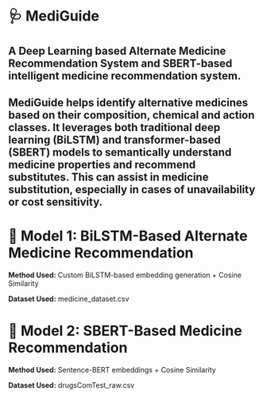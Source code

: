 # 🩺 MediGuide
## A Deep Learning based Alternate Medicine Recommendation System and SBERT-based intelligent medicine recommendation system.

## MediGuide helps identify alternative medicines based on their composition, chemical and action classes. It leverages both traditional deep learning (BiLSTM) and transformer-based (SBERT) models to semantically understand medicine properties and recommend substitutes. This can assist in medicine substitution, especially in cases of unavailability or cost sensitivity.

# 🔹 Model 1: BiLSTM-Based Alternate Medicine Recommendation

**Method Used:** Custom BiLSTM-based embedding generation + Cosine Similarity

**Dataset Used:**
medicine_dataset.csv

# 🔹 Model 2: SBERT-Based Medicine Recommendation

**Method Used:** Sentence-BERT embeddings + Cosine Similarity

**Dataset Used:**
drugsComTest_raw.csv
